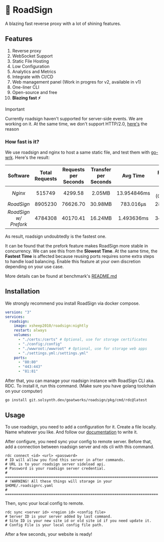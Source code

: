 # 🚦 RoadSign

A blazing fast reverse proxy with a lot of shining features.

## Features

1. Reverse proxy
2. WebSocket Support
3. Static File Hosting
4. Low Configuration
5. Analytics and Metrics
6. Integrate with CI/CD
7. Web management panel (Work in progres for v2, available in v1)
8. One-liner CLI
9. Open-source and free
10. **Blazing fast ⚡**

> [!IMPORTANT]
> Currently roadsign haven't supported for server-side events. We are working on it.
> At the same time, we don't support HTTP/2.0, [here's](https://github.com/gofiber/fiber/issues/262) the reason

### How fast is it?

We use roadsign and nginx to host a same static file, and test them with [go-wrk](https://github.com/tsliwowicz/go-wrk).
Here's the result:

|     **Software**      | Total Requests | Requests per Seconds | Transfer per Seconds |  Avg Time   | Fastest Time | Slowest Time | Errors Count |
|:---------------------:|:--------------:|:--------------------:|:--------------------:|:-----------:|:------------:|:------------:|:------------:|
|        _Nginx_        |     515749     |       4299.58        |        2.05MB        | 13.954846ms | 0s (Cached)  |  410.6972ms  |      0       |
|      _RoadSign_       |    8905230     |       76626.70       |       30.98MB        |  783.016µs  |   28.542µs   | 46.773083ms  |      0       |
| _RoadSign w/ Prefork_ |    4784308     |       40170.41       |       16.24MB        | 1.493636ms  |   34.291µs   |  8.727666ms  |      0       |

As result, roadsign undoubtedly is the fastest one.

It can be found that the prefork feature makes RoadSign more stable in concurrency. We can see this from the **Slowest
Time**. At the same time, the **Fastest Time** is affected because reusing ports requires some extra steps to handle
load balancing. Enable this feature at your own discretion depending on your use case.

More details can be found at benchmark's [README.md](./test/README.md)

## Installation

We strongly recommend you install RoadSign via docker compose.

```yaml
version: "3"
services:
  roadsign:
    image: xsheep2010/roadsign:nightly
    restart: always
    volumes:
      - "./certs:/certs" # Optional, use for storage certificates
      - "./config:/config"
      - "./wwwroot:/wwwroot" # Optional, use for storage web apps
      - "./settings.yml:/settings.yml"
    ports:
      - "80:80"
      - "443:443"
      - "81:81"
```

After that, you can manage your roadsign instance with RoadSign CLI aka. RDC.
To install it, run this command. (Make sure you have golang toolchain on your computer)

```shell
go install git.solsynth.dev/goatworks/roadsign/pkg/cmd/rdc@latest
```

## Usage

To use roadsign, you need to add a configuration for it. Create a file locally.
Name whatever you like. And follow our [documentation](https://wiki.smartsheep.studio/roadsign/configuration/index.html) to
write it.

After configure, you need sync your config to remote server. Before that, add a connection between roadsign server and
rds cli with this command.

```shell
rdc connect <id> <url> <password>
# ID will allow you find this server in after commands.
# URL is to your roadsign server sideload api.
# Password is your roadsign server credential.
# ======================================================================
# !WARNING! All these things will storage in your $HOME/.roadsignrc.yaml
# ======================================================================
```

Then, sync your local config to remote.

```shell
rdc sync <server id> <region id> <config file>
# Server ID is your server added by last command.
# Site ID is your new site id or old site id if you need update it.
# Config File is your local config file path.
```

After a few seconds, your website is ready!